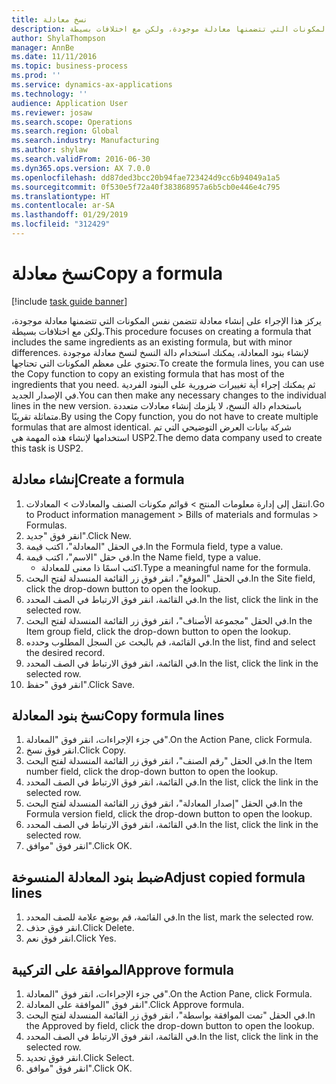```yaml
---
title: ‏‫نسخ معادلة‬
description: يركز هذا الإجراء على إنشاء معادلة تتضمن نفس المكونات التي تتضمنها معادلة موجودة، ولكن مع اختلافات بسيطة.
author: ShylaThompson
manager: AnnBe
ms.date: 11/11/2016
ms.topic: business-process
ms.prod: ''
ms.service: dynamics-ax-applications
ms.technology: ''
audience: Application User
ms.reviewer: josaw
ms.search.scope: Operations
ms.search.region: Global
ms.search.industry: Manufacturing
ms.author: shylaw
ms.search.validFrom: 2016-06-30
ms.dyn365.ops.version: AX 7.0.0
ms.openlocfilehash: dd87ded3bcc20b94fae723424d9cc6b94049a1a5
ms.sourcegitcommit: 0f530e5f72a40f383868957a6b5cb0e446e4c795
ms.translationtype: HT
ms.contentlocale: ar-SA
ms.lasthandoff: 01/29/2019
ms.locfileid: "312429"
---
```

# <a name="copy-a-formula"></a><span data-ttu-id="9ba5c-103">‏‫نسخ معادلة‬</span><span class="sxs-lookup"><span data-stu-id="9ba5c-103">Copy a formula</span></span>

[!include [task guide banner](../../includes/task-guide-banner.md)]

<span data-ttu-id="9ba5c-104">يركز هذا الإجراء على إنشاء معادلة تتضمن نفس المكونات التي تتضمنها معادلة موجودة، ولكن مع اختلافات بسيطة.</span><span class="sxs-lookup"><span data-stu-id="9ba5c-104">This procedure focuses on creating a formula that includes the same ingredients as an existing formula, but with minor differences.</span></span> <span data-ttu-id="9ba5c-105">لإنشاء بنود المعادلة، يمكنك استخدام دالة النسخ لنسخ معادلة موجودة تحتوي على معظم المكونات التي تحتاجها.</span><span class="sxs-lookup"><span data-stu-id="9ba5c-105">To create the formula lines, you can use the Copy function to copy an existing formula that has most of the ingredients that you need.</span></span> <span data-ttu-id="9ba5c-106">ثم يمكنك إجراء أية تغييرات ضرورية على البنود الفردية في الإصدار الجديد.</span><span class="sxs-lookup"><span data-stu-id="9ba5c-106">You can then make any necessary changes to the individual lines in the new version.</span></span> <span data-ttu-id="9ba5c-107">باستخدام دالة النسخ، لا يلزمك إنشاء معادلات متعددة متماثلة تقريبًا.</span><span class="sxs-lookup"><span data-stu-id="9ba5c-107">By using the Copy function, you do not have to create multiple formulas that are almost identical.</span></span> <span data-ttu-id="9ba5c-108">شركة بيانات العرض التوضيحي التي تم استخدامها لإنشاء هذه المهمة هي USP2.‬</span><span class="sxs-lookup"><span data-stu-id="9ba5c-108">The demo data company used to create this task is USP2.</span></span>


## <a name="create-a-formula"></a><span data-ttu-id="9ba5c-109">إنشاء معادلة</span><span class="sxs-lookup"><span data-stu-id="9ba5c-109">Create a formula</span></span>
1. <span data-ttu-id="9ba5c-110">انتقل إلى إدارة معلومات المنتج > قوائم مكونات الصنف والمعادلات‬ > المعادلات.</span><span class="sxs-lookup"><span data-stu-id="9ba5c-110">Go to Product information management > Bills of materials and formulas > Formulas.</span></span>
2. <span data-ttu-id="9ba5c-111">انقر فوق "جديد".</span><span class="sxs-lookup"><span data-stu-id="9ba5c-111">Click New.</span></span>
3. <span data-ttu-id="9ba5c-112">في الحقل "المعادلة"، اكتب قيمة.</span><span class="sxs-lookup"><span data-stu-id="9ba5c-112">In the Formula field, type a value.</span></span>
4. <span data-ttu-id="9ba5c-113">في حقل "الاسم"، اكتب قيمة.</span><span class="sxs-lookup"><span data-stu-id="9ba5c-113">In the Name field, type a value.</span></span>
    * <span data-ttu-id="9ba5c-114">اكتب اسمًا ذا معنى للمعادلة.</span><span class="sxs-lookup"><span data-stu-id="9ba5c-114">Type a meaningful name for the formula.</span></span>  
5. <span data-ttu-id="9ba5c-115">في الحقل "الموقع"، انقر فوق زر القائمة المنسدلة لفتح البحث.</span><span class="sxs-lookup"><span data-stu-id="9ba5c-115">In the Site field, click the drop-down button to open the lookup.</span></span>
6. <span data-ttu-id="9ba5c-116">في القائمة، انقر فوق الارتباط في الصف المحدد.</span><span class="sxs-lookup"><span data-stu-id="9ba5c-116">In the list, click the link in the selected row.</span></span>
7. <span data-ttu-id="9ba5c-117">في الحقل "مجموعة الأصناف‬‬‬"، انقر فوق زر القائمة المنسدلة لفتح البحث.</span><span class="sxs-lookup"><span data-stu-id="9ba5c-117">In the Item group field, click the drop-down button to open the lookup.</span></span>
8. <span data-ttu-id="9ba5c-118">في القائمة، قم بالبحث عن السجل المطلوب وحدده.</span><span class="sxs-lookup"><span data-stu-id="9ba5c-118">In the list, find and select the desired record.</span></span>
9. <span data-ttu-id="9ba5c-119">في القائمة، انقر فوق الارتباط في الصف المحدد.</span><span class="sxs-lookup"><span data-stu-id="9ba5c-119">In the list, click the link in the selected row.</span></span>
10. <span data-ttu-id="9ba5c-120">انقر فوق "حفظ".</span><span class="sxs-lookup"><span data-stu-id="9ba5c-120">Click Save.</span></span>

## <a name="copy-formula-lines"></a><span data-ttu-id="9ba5c-121">نسخ بنود المعادلة</span><span class="sxs-lookup"><span data-stu-id="9ba5c-121">Copy formula lines</span></span>
1. <span data-ttu-id="9ba5c-122">في جزء الإجراءات، انقر فوق "المعادلة".</span><span class="sxs-lookup"><span data-stu-id="9ba5c-122">On the Action Pane, click Formula.</span></span>
2. <span data-ttu-id="9ba5c-123">انقر فوق نسخ.</span><span class="sxs-lookup"><span data-stu-id="9ba5c-123">Click Copy.</span></span>
3. <span data-ttu-id="9ba5c-124">في الحقل "رقم الصنف"، انقر فوق زر القائمة المنسدلة لفتح البحث.</span><span class="sxs-lookup"><span data-stu-id="9ba5c-124">In the Item number field, click the drop-down button to open the lookup.</span></span>
4. <span data-ttu-id="9ba5c-125">في القائمة، انقر فوق الارتباط في الصف المحدد.</span><span class="sxs-lookup"><span data-stu-id="9ba5c-125">In the list, click the link in the selected row.</span></span>
5. <span data-ttu-id="9ba5c-126">في الحقل "إصدار المعادلة"، انقر فوق زر القائمة المنسدلة لفتح البحث.</span><span class="sxs-lookup"><span data-stu-id="9ba5c-126">In the Formula version field, click the drop-down button to open the lookup.</span></span>
6. <span data-ttu-id="9ba5c-127">في القائمة، انقر فوق الارتباط في الصف المحدد.</span><span class="sxs-lookup"><span data-stu-id="9ba5c-127">In the list, click the link in the selected row.</span></span>
7. <span data-ttu-id="9ba5c-128">انقر فوق "موافق".</span><span class="sxs-lookup"><span data-stu-id="9ba5c-128">Click OK.</span></span>

## <a name="adjust-copied-formula-lines"></a><span data-ttu-id="9ba5c-129">ضبط بنود المعادلة المنسوخة</span><span class="sxs-lookup"><span data-stu-id="9ba5c-129">Adjust copied formula lines</span></span>
1. <span data-ttu-id="9ba5c-130">في القائمة، قم بوضع علامة للصف المحدد.</span><span class="sxs-lookup"><span data-stu-id="9ba5c-130">In the list, mark the selected row.</span></span>
2. <span data-ttu-id="9ba5c-131">انقر فوق حذف.</span><span class="sxs-lookup"><span data-stu-id="9ba5c-131">Click Delete.</span></span>
3. <span data-ttu-id="9ba5c-132">انقر فوق نعم.</span><span class="sxs-lookup"><span data-stu-id="9ba5c-132">Click Yes.</span></span>

## <a name="approve-formula"></a><span data-ttu-id="9ba5c-133">الموافقة على التركيبة</span><span class="sxs-lookup"><span data-stu-id="9ba5c-133">Approve formula</span></span>
1. <span data-ttu-id="9ba5c-134">في جزء الإجراءات، انقر فوق "المعادلة".</span><span class="sxs-lookup"><span data-stu-id="9ba5c-134">On the Action Pane, click Formula.</span></span>
2. <span data-ttu-id="9ba5c-135">انقر فوق "الموافقة على المعادلة".</span><span class="sxs-lookup"><span data-stu-id="9ba5c-135">Click Approve formula.</span></span>
3. <span data-ttu-id="9ba5c-136">في الحقل "تمت الموافقة بواسطة‬"، انقر فوق زر القائمة المنسدلة لفتح البحث.</span><span class="sxs-lookup"><span data-stu-id="9ba5c-136">In the Approved by field, click the drop-down button to open the lookup.</span></span>
4. <span data-ttu-id="9ba5c-137">في القائمة، انقر فوق الارتباط في الصف المحدد.</span><span class="sxs-lookup"><span data-stu-id="9ba5c-137">In the list, click the link in the selected row.</span></span>
5. <span data-ttu-id="9ba5c-138">انقر فوق تحديد.</span><span class="sxs-lookup"><span data-stu-id="9ba5c-138">Click Select.</span></span>
6. <span data-ttu-id="9ba5c-139">انقر فوق "موافق".</span><span class="sxs-lookup"><span data-stu-id="9ba5c-139">Click OK.</span></span>

